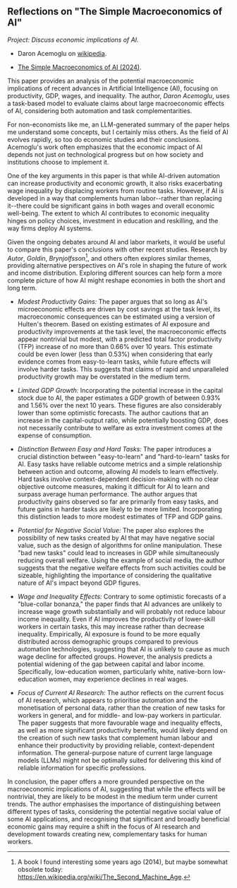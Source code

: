 
## Reflections on "The Simple Macroeconomics of AI"

*Project: Discuss economic implications of AI.*

* Daron Acemoglu on [wikipedia](https://en.wikipedia.org/wiki/Daron_Acemoglu).

* [The Simple Macroeconomics of AI (2024)](https://shapingwork.mit.edu/wp-content/uploads/2024/05/Acemoglu_Macroeconomics-of-AI_May-2024.pdf).

This paper provides an analysis of the potential macroeconomic implications of recent advances in Artificial Intelligence (AI),
focusing on productivity, GDP, wages, and inequality. The author, *Daron Acemoglu*, uses a task-based model to evaluate claims
about large macroeconomic effects of AI, considering both automation and task complementarities.

For non-economists like me, an LLM-generated summary of the paper helps me understand some concepts, but I certainly miss others.
As the field of AI evolves rapidly, so too do economic studies and their conclusions. Acemoglu's work often emphasizes that the
economic impact of AI depends not just on technological progress but on how society and institutions choose to implement it.

One of the key arguments in this paper is that while AI-driven automation can increase productivity and economic growth, it
also risks exacerbating wage inequality by displacing workers from routine tasks. However, if AI is developed in a way that
complements human labor--rather than replacing it--there could be significant gains in both wages and overall economic well-being.
The extent to which AI contributes to economic inequality hinges on policy choices, investment in education and reskilling,
and the way firms deploy AI systems.

Given the ongoing debates around AI and labor markets, it would be useful to compare this paper's conclusions with other recent
studies. Research by *Autor*, *Goldin*, *Brynjolfsson*[^erik], and others often explores similar themes, providing alternative perspectives
on AI's role in shaping the future of work and income distribution. Exploring different sources can help form a more complete
picture of how AI might reshape economies in both the short and long term.

[^erik]: A book I found interesting some years ago (2014), but maybe somewhat obsolete today: https://en.wikipedia.org/wiki/The_Second_Machine_Age.

*   *Modest Productivity Gains:* The paper argues that so long as AI's microeconomic effects are driven by cost savings at the task level, its macroeconomic consequences can be estimated using a version of Hulten's theorem. Based on existing estimates of AI exposure and productivity improvements at the task level, the macroeconomic effects appear nontrivial but modest, with a predicted total factor productivity (TFP) increase of no more than 0.66% over 10 years. This estimate could be even lower (less than 0.53%) when considering that early evidence comes from easy-to-learn tasks, while future effects will involve harder tasks. This suggests that claims of rapid and unparalleled productivity growth may be overstated in the medium term.

*   *Limited GDP Growth:* Incorporating the potential increase in the capital stock due to AI, the paper estimates a GDP growth of between 0.93% and 1.56% over the next 10 years. These figures are also considerably lower than some optimistic forecasts. The author cautions that an increase in the capital-output ratio, while potentially boosting GDP, does not necessarily contribute to welfare as extra investment comes at the expense of consumption.

*   *Distinction Between Easy and Hard Tasks:* The paper introduces a crucial distinction between "easy-to-learn" and "hard-to-learn" tasks for AI. Easy tasks have reliable outcome metrics and a simple relationship between action and outcome, allowing AI models to learn effectively. Hard tasks involve context-dependent decision-making with no clear objective outcome measures, making it difficult for AI to learn and surpass average human performance. The author argues that productivity gains observed so far are primarily from easy tasks, and future gains in harder tasks are likely to be more limited. Incorporating this distinction leads to more modest estimates of TFP and GDP gains.

*   *Potential for Negative Social Value:* The paper also explores the possibility of new tasks created by AI that may have negative social value, such as the design of algorithms for online manipulation. These "bad new tasks" could lead to increases in GDP while simultaneously reducing overall welfare. Using the example of social media, the author suggests that the negative welfare effects from such activities could be sizeable, highlighting the importance of considering the qualitative nature of AI's impact beyond GDP figures.

*   *Wage and Inequality Effects:* Contrary to some optimistic forecasts of a "blue-collar bonanza," the paper finds that AI advances are unlikely to increase wage growth substantially and will probably not reduce labour income inequality. Even if AI improves the productivity of lower-skill workers in certain tasks, this may increase rather than decrease inequality. Empirically, AI exposure is found to be more equally distributed across demographic groups compared to previous automation technologies, suggesting that AI is unlikely to cause as much wage decline for affected groups. However, the analysis predicts a potential widening of the gap between capital and labor income. Specifically, low-education women, particularly white, native-born low-education women, may experience declines in real wages.

*   *Focus of Current AI Research:* The author reflects on the current focus of AI research, which appears to prioritise automation and the monetisation of personal data, rather than the creation of new tasks for workers in general, and for middle- and low-pay workers in particular. The paper suggests that more favourable wage and inequality effects, as well as more significant productivity benefits, would likely depend on the creation of such new tasks that complement human labour and enhance their productivity by providing reliable, context-dependent information. The general-purpose nature of current large language models (LLMs) might not be optimally suited for delivering this kind of reliable information for specific professions.

In conclusion, the paper offers a more grounded perspective on the macroeconomic implications of AI, suggesting that while the effects will be nontrivial, they are likely to be modest in the medium term under current trends. The author emphasises the importance of distinguishing between different types of tasks, considering the potential negative social value of some AI applications, and recognising that significant and broadly beneficial economic gains may require a shift in the focus of AI research and development towards creating new, complementary tasks for human workers.
